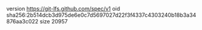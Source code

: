version https://git-lfs.github.com/spec/v1
oid sha256:2b514dcb3d975de6e0c7d5697027d22f3f4337c4303240b18b3a34876aa3c022
size 20957
